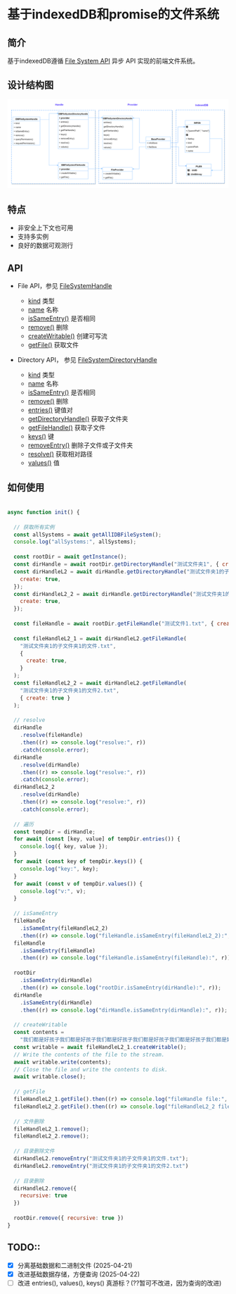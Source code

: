 
# 基于indexedDB和promise的文件系统

## 简介
基于indexedDB遵循 [File System API](https://developer.mozilla.org/en-US/docs/Web/API/File_System_API) 异步 API 实现的前端文件系统。


## 设计结构图

![](./docs/assets/idb-fs.png)

## 特点
* 非安全上下文也可用
* 支持多实例
* 良好的数据可观测行


## API
* File API，参见 [FileSystemHandle](https://developer.mozilla.org/en-US/docs/Web/API/FileSystemHandle)
  * [kind](https://developer.mozilla.org/en-US/docs/Web/API/FileSystemHandle/kind) 类型
  * [name](https://developer.mozilla.org/en-US/docs/Web/API/FileSystemHandle/name)  名称
  * [isSameEntry()](https://developer.mozilla.org/en-US/docs/Web/API/FileSystemHandle/isSameEntry) 是否相同
  * [remove()](https://developer.mozilla.org/en-US/docs/Web/API/FileSystemHandle/remove) 删除
  * [createWritable()](https://developer.mozilla.org/en-US/docs/Web/API/FileSystemFileHandle/createWritable) 创建可写流
  * [getFile()](https://developer.mozilla.org/en-US/docs/Web/API/FileSystemFileHandle/getFile) 获取文件

* Directory API， 参见 [FileSystemDirectoryHandle](https://developer.mozilla.org/en-US/docs/Web/API/FileSystemDirectoryHandle)
  * [kind](https://developer.mozilla.org/en-US/docs/Web/API/FileSystemHandle/kind) 类型
  * [name](https://developer.mozilla.org/en-US/docs/Web/API/FileSystemHandle/name)  名称
  * [isSameEntry()](https://developer.mozilla.org/en-US/docs/Web/API/FileSystemHandle/isSameEntry) 是否相同
  * [remove()](https://developer.mozilla.org/en-US/docs/Web/API/FileSystemHandle/remove) 删除
  * [entries()](https://developer.mozilla.org/en-US/docs/Web/API/FileSystemDirectoryHandle/entries) 键值对
  * [getDirectoryHandle()](https://developer.mozilla.org/en-US/docs/Web/API/FileSystemDirectoryHandle/getDirectoryHandle) 获取子文件夹
  * [getFileHandle()](https://developer.mozilla.org/en-US/docs/Web/API/FileSystemDirectoryHandle/getFileHandle) 获取子文件
  * [keys()](https://developer.mozilla.org/en-US/docs/Web/API/FileSystemDirectoryHandle/keys) 键
  * [removeEntry()](https://developer.mozilla.org/en-US/docs/Web/API/FileSystemDirectoryHandle/removeEntry) 删除子文件或子文件夹
  * [resolve()](https://developer.mozilla.org/en-US/docs/Web/API/FileSystemDirectoryHandle/resolve) 获取相对路径
  * [values()](https://developer.mozilla.org/en-US/docs/Web/API/FileSystemDirectoryHandle/values) 值

## 如何使用

```javascript

async function init() {

  // 获取所有实例
  const allSystems = await getAllIDBFileSystem();
  console.log("allSystems:", allSystems);

  const rootDir = await getInstance();
  const dirHandle = await rootDir.getDirectoryHandle("测试文件夹1", { create: true });
  const dirHandleL2 = await dirHandle.getDirectoryHandle("测试文件夹1的子文件夹1", {
    create: true,
  });
  const dirHandleL2_2 = await dirHandle.getDirectoryHandle("测试文件夹1的子文件夹2", {
    create: true,
  });

  const fileHandle = await rootDir.getFileHandle("测试文件1.txt", { create: true });

  const fileHandleL2_1 = await dirHandleL2.getFileHandle(
    "测试文件夹1的子文件夹1的文件.txt",
    {
      create: true,
    }
  );
  const fileHandleL2_2 = await dirHandleL2.getFileHandle(
    "测试文件夹1的子文件夹1的文件2.txt",
    { create: true }
  );

  // resolve
  dirHandle
    .resolve(fileHandle)
    .then((r) => console.log("resolve:", r))
    .catch(console.error);
  dirHandle
    .resolve(dirHandle)
    .then((r) => console.log("resolve:", r))
    .catch(console.error);
  dirHandleL2_2
    .resolve(dirHandle)
    .then((r) => console.log("resolve:", r))
    .catch(console.error);

  // 遍历
  const tempDir = dirHandle;
  for await (const [key, value] of tempDir.entries()) {
    console.log({ key, value });
  }
  for await (const key of tempDir.keys()) {
    console.log("key:", key);
  }
  for await (const v of tempDir.values()) {
    console.log("v:", v);
  }

  // isSameEntry
  fileHandle
    .isSameEntry(fileHandleL2_2)
    .then((r) => console.log("fileHandle.isSameEntry(fileHandleL2_2):", r));
  fileHandle
    .isSameEntry(fileHandle)
    .then((r) => console.log("fileHandle.isSameEntry(fileHandle):", r));

  rootDir
    .isSameEntry(dirHandle)
    .then((r) => console.log("rootDir.isSameEntry(dirHandle):", r));
  dirHandle
    .isSameEntry(dirHandle)
    .then((r) => console.log("dirHandle.isSameEntry(dirHandle):", r));

  // createWritable
  const contents =
    "我们都是好孩子我们都是好孩子我们都是好孩子我们都是好孩子我们都是好孩子我们都是好孩子我们都是好孩子我们都是好孩子";
  const writable = await fileHandleL2_1.createWritable();
  // Write the contents of the file to the stream.
  await writable.write(contents);
  // Close the file and write the contents to disk.
  await writable.close();

  // getFile
  fileHandleL2_1.getFile().then((r) => console.log("fileHandle file:", r));
  fileHandleL2_2.getFile().then((r) => console.log("fileHandleL2_2 file:", r));

  // 文件删除
  fileHandleL2_1.remove();
  fileHandleL2_2.remove();

  // 目录删除文件
  dirHandleL2.removeEntry("测试文件夹1的子文件夹1的文件.txt");
  dirHandleL2.removeEntry("测试文件夹1的子文件夹1的文件2.txt")

  // 目录删除
  dirHandleL2.remove({
    recursive: true
  })

  rootDir.remove({ recursive: true })
}
```



## TODO::
* [x] 分离基础数据和二进制文件  (2025-04-21)
* [x] 改进基础数据存储，方便查询 (2025-04-22)
* [ ] 改进 entries(), values(), keys() 真游标？(??暂可不改进，因为查询的改进)